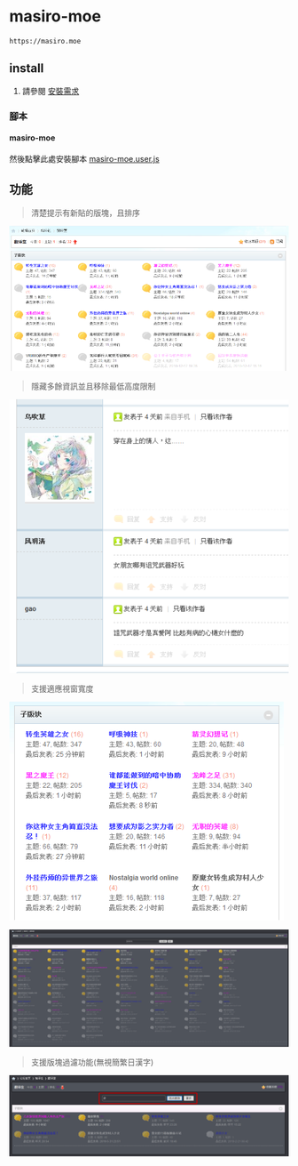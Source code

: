 # masiro-moe

    https://masiro.moe

## install

1. 請參閱 [安裝需求](https://github.com/bluelovers/gm-user-scripts/blob/master/readme/userscript.md)

### 腳本

#### masiro-moe

然後點擊此處安裝腳本 [masiro-moe.user.js](https://github.com/bluelovers/gm-user-scripts/raw/master/dist/masiro-moe.user.js)

## 功能

> 清楚提示有新貼的版塊，且排序

![image](images/image.png)

> 隱藏多餘資訊並且移除最低高度限制

![image_2](images/image_2.png)

> 支援適應視窗寬度

![image_1](images/image_1.png)

![ShareX_2019-03-17-03-25-00-](images/ShareX_2019-03-17-03-25-00-.png)

> 支援版塊過濾功能(無視簡繁日漢字)

![ShareX_2019-03-17-03-17-28-](images/ShareX_2019-03-17-03-17-28-.png)
